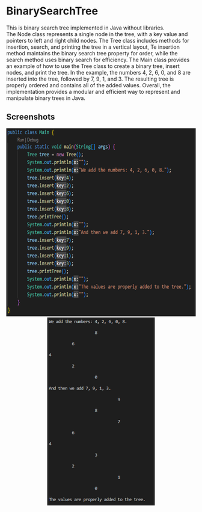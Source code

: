 # BinarySearchTree

This is binary search tree implemented in Java without libraries.  
The Node class represents a single node in the tree, with a key value and pointers to left and right child nodes. 
The Tree class includes methods for insertion, search, and printing the tree in a vertical layout, 
Te insertion method maintains the binary search tree property for order, while the search method uses binary search for efficiency.
The Main class provides an example of how to use the Tree class to create a binary tree, insert nodes, and print the tree. In the example, the numbers 4, 2, 6, 0, and 8 are inserted into the tree, followed by 7, 9, 1, and 3. The resulting tree is properly ordered and contains all of the added values. Overall, the implementation provides a modular and efficient way to represent and manipulate binary trees in Java.  

## Screenshots  

<p align="center">
  <img src="screenshots/code.png" height="500" alt="Image 1">
  <img src="screenshots/console.png" height="500" alt="Image 2">
</p>
